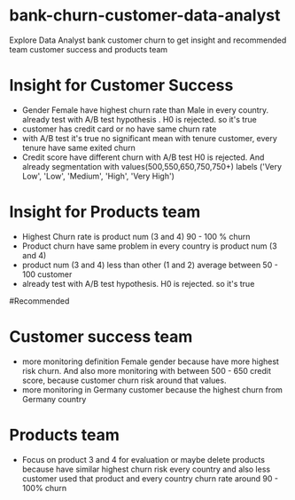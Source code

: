 # bank-churn-customer-data-analyst
Explore Data Analyst bank customer churn to get insight and recommended team customer success and products team


# Insight for Customer Success
- Gender Female have highest churn rate than Male in every country. already test with A/B test hypothesis . H0 is rejected. so it's true
- customer has credit card or no have same churn rate
- with A/B test it's true no significant mean with tenure customer, every tenure have same exited churn
- Credit score have different churn with A/B test H0 is rejected. 
And already segmentation with values(500,550,650,750,750+) labels ('Very Low', 'Low', 'Medium', 'High', 'Very High')


# Insight for Products team
- Highest Churn rate is product num (3 and 4) 90 - 100 % churn
- Product churn have same problem in every country is product num (3 and 4)
- product num (3 and 4) less than other (1 and 2) average between 50 - 100 customer
- already test with A/B test hypothesis. H0 is rejected. so it's true


#Recommended 
# Customer success team
- more monitoring definition Female gender because have more highest risk churn. And also more monitoring with
between 500 - 650 credit score, because customer churn risk around that values.
- more monitoring in Germany customer because the highest churn from Germany country

# Products team
- Focus on product 3 and 4 for evaluation or maybe delete products because have similar highest churn risk every country
and also less customer used that product and every country churn rate around 90 - 100% churn




